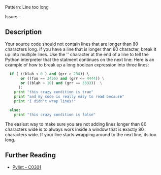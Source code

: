 Pattern: Line too long

Issue: -

## Description
Your source code should not contain lines that are longer than 80 characters long. If you have a line that is longer than 80 character, break it up into multiple lines. Use the '\' character at the end of a line to tell the Python interpreter that the statment continues on the next line: Here is an example of how to break up a long boolean expression into three lines:
```python
  if ( ((blah < 0 ) and (grr > 234)) \ 
       or ((foo == 3456) and (grr <= 4444)) \
       or ((blah > 10) and (grr == 3333))  \
      ): 
    print "this crazy condition is true"    	
    print "and my code is really easy to read because"
    print "I didn't wrap lines!"

  else:
    print "this crazy condition is false"    	
```
The easiest way to make sure you are not adding lines longer than 80 characters wide is to always work inside a window that is exactly 80 characters wide. If your line starts wrapping around to the next line, its too long.

## Further Reading

* [Pylint - C0301](http://pylint-messages.wikidot.com/messages:c0301)